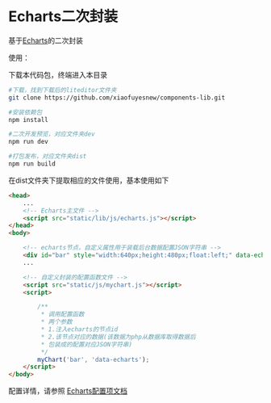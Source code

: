 # Echarts二次封装

基于[Echarts](http://echarts.baidu.com/index.html)的二次封装

使用：

下载本代码包，终端进入本目录
```bash
#下载，找到下载后的liteditor文件夹
git clone https://github.com/xiaofuyesnew/components-lib.git

#安装依赖包
npm install

#二次开发预览，对应文件夹dev
npm run dev

#打包发布，对应文件夹dist
npm run build

```

在dist文件夹下提取相应的文件使用，基本使用如下

```html
<head>
    ...
    <!-- Echarts主文件 -->
    <script src="static/lib/js/echarts.js"></script>
</head>
<body>

    <!-- echarts节点，自定义属性用于装载后台数据配置JSON字符串 -->
    <div id="bar" style="width:640px;height:480px;float:left;" data-echarts='{"title":{"text": "Echarts 柱状图"},"tooltip": {},"legend": {"data":["销量"]},"xAxis": {"data": ["衬衫","羊毛衫","雪纺衫","裤子","高跟鞋","袜子"]},"yAxis": {},"series": [{"name": "销量","type": "bar","data": [5, 20, 36, 10, 10, 20]}]}'></div>
    ...

    <!-- 自定义封装的配置函数文件 -->
    <script src="static/js/mychart.js"></script>
    <script>

        /**
         * 调用配置函数
         * 两个参数
         * 1.注入echarts的节点id
         * 2.该节点对应的数据(该数据为php从数据库取得数据后
         * 包装成的配置对应JSON字符串)
         */
        myChart('bar', 'data-echarts');
    </script>
</body>
```


配置详情，请参照
[Echarts配置项文档](http://echarts.baidu.com/option.html)
